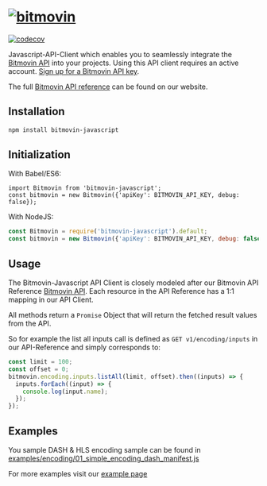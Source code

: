 # [![bitmovin](https://cloudfront-prod.bitmovin.com/wp-content/themes/Bitmovin-V-0.1/images/logo3.png)](http://www.bitmovin.com)
[![codecov](https://codecov.io/gh/bitmovin/bitmovin-javascript/branch/master/graph/badge.svg?token=RTe2DSu4fG)](https://codecov.io/gh/bitmovin/bitmovin-javascript)

Javascript-API-Client which enables you to seamlessly integrate the [Bitmovin API](https://bitmovin.com/video-infrastructure-service-bitmovin-api/) into your projects.
Using this API client requires an active account. [Sign up for a Bitmovin API key](https://bitmovin.com/bitmovins-video-api/).

The full [Bitmovin API reference](https://bitmovin.com/encoding-documentation/bitmovin-api/) can be found on our website.

Installation 
------------

``` bash
npm install bitmovin-javascript
```

Initialization
----------

With Babel/ES6:
```es6
import Bitmovin from 'bitmovin-javascript';
const bitmovin = new Bitmovin({'apiKey': BITMOVIN_API_KEY, debug: false});
```

With NodeJS:

```js
const Bitmovin = require('bitmovin-javascript').default;
const bitmovin = new Bitmovin({'apiKey': BITMOVIN_API_KEY, debug: false});
```

Usage
-----------

The Bitmovin-Javascript API Client is closely modeled after our Bitmovin API Reference [Bitmovin API](https://bitmovin.com/encoding-documentation/bitmovin-api/).
Each resource in the API Reference has a 1:1 mapping in our API Client.

All methods return a `Promise` Object that will return the fetched result values from the API.

So for example the list all inputs call is defined as `GET v1/encoding/inputs` in our API-Reference and simply corresponds to:

```js
const limit = 100;
const offset = 0;
bitmovin.encoding.inputs.listAll(limit, offset).then((inputs) => {
  inputs.forEach((input) => {
    console.log(input.name);
  });
});
```

Examples
-----------

You sample DASH & HLS encoding sample can be found in [examples/encoding/01_simple_encoding_dash_manifest.js](https://github.com/bitmovin/bitmovin-javascript/blob/develop/examples/encoding/01_simple_encoding_dash_manifest.js)

For more examples visit our [example page](https://github.com/bitmovin/bitmovin-javascript/tree/develop/examples/encoding)


